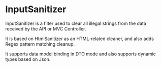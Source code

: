 # InputSanitizer

InputSanitizer is a filter used to clear all illegal strings from the data received by the API or MVC Controller.

It is based on HtmlSanitizer as an HTML-related cleaner, and also adds Regex pattern matching cleanup.

It supports data model binding in DTO mode and also supports dynamic types based on Json.
